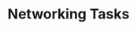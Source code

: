 ---
title: Networking Tasks
linktitle: Networking
description: >
  This section contains Armory CD-as-a-Service Networking tasks such as manually installing a Remote Network Agent (RNA) and monitoring an RNA.

---